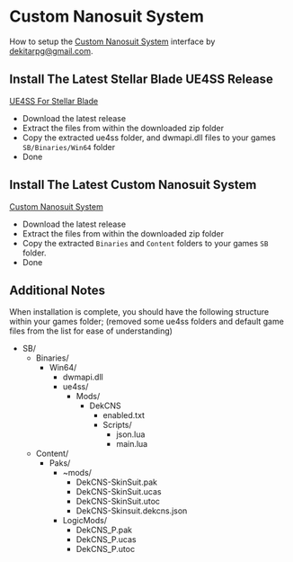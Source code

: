 
# Custom Nanosuit System 
How to setup the [Custom Nanosuit System](https://www.nexusmods.com/stellarblade/mods/1496) interface by dekitarpg@gmail.com. 


## Install The Latest Stellar Blade UE4SS Release
[UE4SS For Stellar Blade](https://github.com/Chrisr0/RE-UE4SS)
- Download the latest release
- Extract the files from within the downloaded zip folder
- Copy the extracted ue4ss folder, and dwmapi.dll files to your games `SB/Binaries/Win64` folder 
- Done


## Install The Latest Custom Nanosuit System
[Custom Nanosuit System](https://www.nexusmods.com/stellarblade/mods/????)
- Download the latest release
- Extract the files from within the downloaded zip folder
- Copy the extracted `Binaries` and `Content` folders to your games `SB` folder. 
- Done


## Additional Notes
When installation is complete, you should have the following structure within your games folder; (removed some ue4ss folders and default game files from the list for ease of understanding)

- SB/
  - Binaries/
    - Win64/
      - dwmapi.dll
      - ue4ss/
        - Mods/
          - DekCNS
            - enabled.txt
            - Scripts/
              - json.lua
              - main.lua
  - Content/
    - Paks/
      - ~mods/
        - DekCNS-SkinSuit.pak
        - DekCNS-SkinSuit.ucas
        - DekCNS-SkinSuit.utoc
        - DekCNS-Skinsuit.dekcns.json
      - LogicMods/
        - DekCNS_P.pak
        - DekCNS_P.ucas
        - DekCNS_P.utoc
        